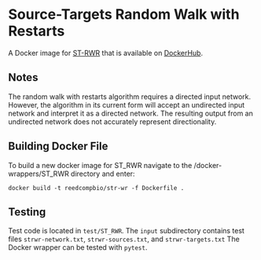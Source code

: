 # Source-Targets Random Walk with Restarts

A Docker image for [ST-RWR](https://github.com/Reed-CompBio/rwr) that is available on [DockerHub](https://hub.docker.com/repository/docker/reedcompbio/st_rwr).

## Notes
The random walk with restarts algorithm requires a directed input network. However, the algorithm in its current form will accept an undirected input network and interpret it as a directed network. The resulting output from an undirected network does not accurately represent directionality.

## Building Docker File
To build a new docker image for ST_RWR navigate to the /docker-wrappers/ST_RWR directory and enter:

```
docker build -t reedcompbio/str-wr -f Dockerfile .
```

## Testing
Test code is located in `test/ST_RWR`.
The `input` subdirectory contains test files `strwr-network.txt`, `strwr-sources.txt`, and `strwr-targets.txt`
The Docker wrapper can be tested with `pytest`.